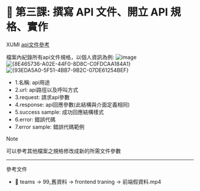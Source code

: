 # 📌 第三課: 撰寫 API 文件、開立 API 規格、實作

XUMI [api文件參考](https://sunnetcloud.sharepoint.com/:x:/s/WMPro6/EUOB6-lDDIZAuk3tjeB1nM8Byr4s2O5YffuVHqnPv95xkw?e=cJorWC&clickparams=eyJBcHBOYW1lIjoiVGVhbXMtRGVza3RvcCIsIkFwcFZlcnNpb24iOiI0OS8yNDA1MzEwMTQyMSIsIkhhc0ZlZGVyYXRlZFVzZXIiOmZhbHNlfQ%3D%3D)

檔案內紀錄所有api文件規格，以個人資訊為例:
![image](https://github.com/user-attachments/assets/baeffb3c-5cec-40fe-9891-8da713c7b2d2)
![{8E465736-A02E-44F0-8D8C-C0FDCAA184A1}](https://github.com/user-attachments/assets/39c9cf1e-9330-4a3b-aa4d-8672c0cc7036)
![{93EDA5A0-5F51-4BB7-9B2C-07DE61254BEF}](https://github.com/user-attachments/assets/4eb7b20a-7b16-4f8a-ae71-b1a7991fe877)

- 1.名稱: api用途
- 2.url: api路徑以及呼叫方式
- 3.request: 請求api參數
- 4.response: api回應參數(此結構與介面定義相同)
- 5.success sample: 成功回應結構樣式
- 6.error: 錯誤代碼
- 7.error sample: 錯誤代碼範例

>[!NOTE]
>可以參考其他檔案之規格修改成新的所需文件參數

---
參考文件
- 📌 teams -> 99_舊資料 -> frontend traning -> 前端假資料.mp4


